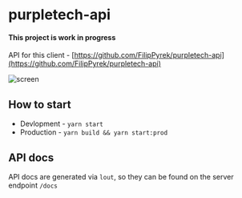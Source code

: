 # purpletech-api

#### This project is work in progress

API for this client - [https://github.com/FilipPyrek/purpletech-api](https://github.com/FilipPyrek/purpletech-api)

![screen](https://cloud.githubusercontent.com/assets/6282843/26675204/4f13a8f2-46c3-11e7-8110-0f05472ecc1e.png)

## How to start

- Devlopment - `yarn start`
- Production - `yarn build && yarn start:prod`

## API docs
API docs are generated via `lout`, so they can be found on the server endpoint `/docs`
